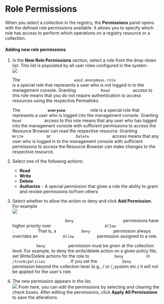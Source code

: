 # Role Permissions

When you select a collection in the registry, the **Permissions** panel
opens with the defined role permissions available. It allows you to
specify which role has access to perform which operations on a registry
resource or a collection.

#### Adding new role permissions

1.  In the **New Role Permissions** section, select a role from the
    drop-down list. This list is populated by all user roles configured
    in the system.  
    ![](attachments/53125537/53287669.png)

    The
    `                         wso2.anonymous.role                       `
    is a special role that represents a user who is not logged in to the
    management console. Granting `            Read           ` access to
    this role means that you do not require authentication to access
    resources using the respective Permalinks.

    The **`             everyone            `** role is a special role
    that represents a user who is logged into the management console.
    Granting `            Read           ` access to this role means
    that any user who has logged into the management console with
    sufficient permissions to access the Resource Browser can read the
    respective resource. Granting `            Write           ` or
    `            Delete           ` access means that any user who is
    logged in to the management console with sufficient permissions to
    access the Resource Browser can make changes to the respective
    resource.

2.  Select one of the following actions:

    -   **Read**
    -   **Write**
    -   **Delete**
    -   **Authorize** - A special permission that gives a role the
        ability to grant and revoke permissions to/from others

3.  Select whether to allow the action or deny and click **Add
    Permission**. For example  
    ![](attachments/53125537/53287670.png)

    `                         Deny                       ` permissions
    have higher priority over
    `                         Allow                        .           `
    That is, a `            Deny           ` permission always overrides
    an `            Allow           ` permission assigned to a role.
    `                       `

    `            Deny           ` permission must be given at the
    collection level. For example, to deny the write/delete action on a
    given policy file, set Write/Delete actions for the role to
    `            Deny           ` in
    `            /trunk/policies           ` . If you set the
    `            Deny           ` permission beyond the collection level
    (e.g., / or /\_system etc.) it will not be applied for the user's
    role.

4.  The new permission appears in the list.  
    ![](attachments/53125537/53287671.png) From here, you can edit the
    permissions by selecting and clearing the check boxes. After editing
    the permissions, click **Apply All Permissions** to save the
    alterations.
